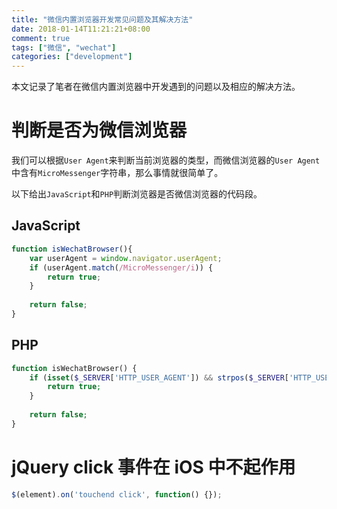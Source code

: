 ```yaml
---
title: "微信内置浏览器开发常见问题及其解决方法"
date: 2018-01-14T11:21:21+08:00
comment: true
tags: ["微信", "wechat"]
categories: ["development"]
---
```


本文记录了笔者在微信内置浏览器中开发遇到的问题以及相应的解决方法。
<!--more-->

# 判断是否为微信浏览器

我们可以根据`User Agent`来判断当前浏览器的类型，而微信浏览器的`User Agent`中含有`MicroMessenger`字符串，那么事情就很简单了。

以下给出`JavaScript`和`PHP`判断浏览器是否微信浏览器的代码段。

## JavaScript

```js
function isWechatBrowser(){
    var userAgent = window.navigator.userAgent; 
    if (userAgent.match(/MicroMessenger/i)) { 
        return true;
    }
    
    return false;
}
```

## PHP

```php
function isWechatBrowser() { 
    if (isset($_SERVER['HTTP_USER_AGENT']) && strpos($_SERVER['HTTP_USER_AGENT'], 'MicroMessenger') !== false) { 
        return true; 
    }
    
    return false;
}
``` 

# jQuery click 事件在 iOS 中不起作用

```js
$(element).on('touchend click', function() {});
```